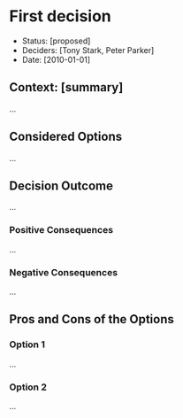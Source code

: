 # First decision

- Status: [proposed]
- Deciders: [Tony Stark, Peter Parker]
- Date: [2010-01-01]

## Context: [summary]

...

## Considered Options

...

## Decision Outcome

...

### Positive Consequences

...

### Negative Consequences

...

## Pros and Cons of the Options

### Option 1

...

### Option 2

...